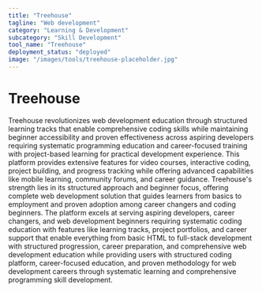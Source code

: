 ```yaml
---
title: "Treehouse"
tagline: "Web development"
category: "Learning & Development"
subcategory: "Skill Development"
tool_name: "Treehouse"
deployment_status: "deployed"
image: "/images/tools/treehouse-placeholder.jpg"
---
```


# Treehouse

Treehouse revolutionizes web development education through structured learning tracks that enable comprehensive coding skills while maintaining beginner accessibility and proven effectiveness across aspiring developers requiring systematic programming education and career-focused training with project-based learning for practical development experience. This platform provides extensive features for video courses, interactive coding, project building, and progress tracking while offering advanced capabilities like mobile learning, community forums, and career guidance. Treehouse's strength lies in its structured approach and beginner focus, offering complete web development solution that guides learners from basics to employment and proven adoption among career changers and coding beginners. The platform excels at serving aspiring developers, career changers, and web development beginners requiring systematic coding education with features like learning tracks, project portfolios, and career support that enable everything from basic HTML to full-stack development with structured progression, career preparation, and comprehensive web development education while providing users with structured coding platform, career-focused education, and proven methodology for web development careers through systematic learning and comprehensive programming skill development.